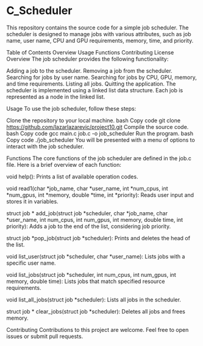# C_Scheduler
This repository contains the source code for a simple job scheduler. The scheduler is designed to manage jobs with various attributes, such as job name, user name, CPU and GPU requirements, memory, time, and priority.

Table of Contents
Overview
Usage
Functions
Contributing
License
Overview
The job scheduler provides the following functionality:

Adding a job to the scheduler.
Removing a job from the scheduler.
Searching for jobs by user name.
Searching for jobs by CPU, GPU, memory, and time requirements.
Listing all jobs.
Quitting the application.
The scheduler is implemented using a linked list data structure. Each job is represented as a node in the linked list.

Usage
To use the job scheduler, follow these steps:

Clone the repository to your local machine.
bash
Copy code
git clone https://github.com/lazarlazarevic/project10.git
Compile the source code.
bash
Copy code
gcc main.c job.c -o job_scheduler
Run the program.
bash
Copy code
./job_scheduler
You will be presented with a menu of options to interact with the job scheduler.

Functions
The core functions of the job scheduler are defined in the job.c file. Here is a brief overview of each function:

void help(): Prints a list of available operation codes.

void read1(char *job_name, char *user_name, int *num_cpus, int *num_gpus, int *memory, double *time, int *priority): Reads user input and stores it in variables.

struct job * add_job(struct job *scheduler, char *job_name, char *user_name, int num_cpus, int num_gpus, int memory, double time, int priority): Adds a job to the end of the list, considering job priority.

struct job *pop_job(struct job *scheduler): Prints and deletes the head of the list.

void list_user(struct job *scheduler, char *user_name): Lists jobs with a specific user name.

void list_jobs(struct job *scheduler, int num_cpus, int num_gpus, int memory, double time): Lists jobs that match specified resource requirements.

void list_all_jobs(struct job *scheduler): Lists all jobs in the scheduler.

struct job * clear_jobs(struct job *scheduler): Deletes all jobs and frees memory.

Contributing
Contributions to this project are welcome. Feel free to open issues or submit pull requests.

